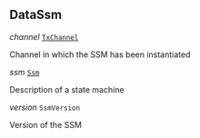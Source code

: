 

## DataSsm  
  
<article>

*channel* [`TxChannel`](/docs/ssm-tx-general--page#txchannel) 

Channel in which the SSM has been instantiated

</article>
<article>

*ssm* [`Ssm`](/docs/ssm-chaincode-signing-state-machine--page#ssm) 

Description of a state machine

</article>
<article>

*version* `SsmVersion` 

Version of the SSM

</article>

